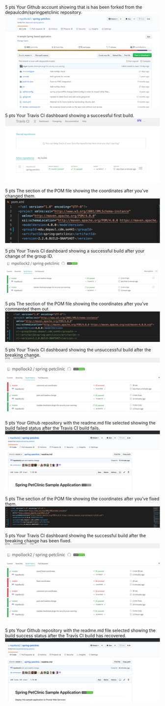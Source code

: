 5 pts Your Github account showing that is has been forked from the depaulcdm/springpetclinic repository.
![Screen Capture #1](figures/github_fork.png)

5 pts Your Travis CI dashboard showing a successful first build.
![Screen Capture #2](figures/first_build.png)

5 pts The section of the POM file showing the coordinates after you’ve changed them.
![Screen Capture #3](figures/pom_change.png)

5 pts Your Travis CI dashboard showing a successful build after your change of the group ID.
![Screen Capture #4](figures/successbuild_afterchange.png)

5 pts The section of the POM file showing the coordinates after you’ve commented them out.
![Screen Capture #5](figures/comment_out.png)

5 pts Your Travis CI dashboard showing the unsuccessful build after the breaking change.
![Screen Capture #6](figures/failed_build.png)

5 pts Your Github repository with the readme.md file selected showing the build failed status after the Travis CI build fails.
![Screen Capture #7](figures/readme_error.png)

5 pts The section of the POM file showing the coordinates after you’ve fixed them.
![Screen Capture #8](figures/fixed_coordinates.png)

5 pts Your Travis CI dashboard showing the successful build after the breaking change has been fixed.
![Screen Capture #9](figures/success_build_after_fix.png)

5 pts Your Github repository with the readme.md file selected showing the build success status after the Travis CI build has recovered.
![Screen Capture #10](figures/success_readme.png)